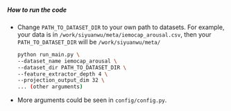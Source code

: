 ##### How to run the code

- Change `PATH_TO_DATASET_DIR` to your own path to datasets. For example, your data is in `/work/siyuanwu/meta/iemocap_arousal.csv`, then your `PATH_TO_DATASET_DIR` will be `/work/siyuanwu/meta/`

  ```bash
  python run_main.py \
  --dataset_name iemocap_arousal \
  --dataset_dir PATH_TO_DATASET_DIR \
  --feature_extractor_depth 4 \
  --projection_output_dim 32 \
  ... (other arguments)
  ```

- More arguments could be seen in `config/config.py`.





